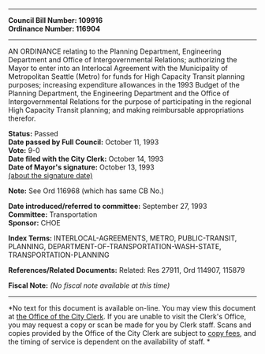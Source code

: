 * * * * *  
  
**Council Bill Number: [](#h0)[](#h2)109916**   
**Ordinance Number: 116904**  
  
* * * * *  
  
AN ORDINANCE relating to the Planning Department, Engineering Department and Office of Intergovernmental Relations; authorizing the Mayor to enter into an Interlocal Agreement with the Municipality of Metropolitan Seattle (Metro) for funds for High Capacity Transit planning purposes; increasing expenditure allowances in the 1993 Budget of the Planning Department, the Engineering Department and the Office of Intergovernmental Relations for the purpose of participating in the regional High Capacity Transit planning; and making reimbursable appropriations therefor.  
  
**Status:** Passed   
**Date passed by Full Council:** October 11, 1993   
**Vote:** 9-0   
**Date filed with the City Clerk:** October 14, 1993   
**Date of Mayor's signature:** October 13, 1993   
[(about the signature date)](/~public/approvaldate.htm)   
  
**Note:** See Ord 116968 (which has same CB No.)  
  
  
**Date introduced/referred to committee:** September 27, 1993   
**Committee:** Transportation   
**Sponsor:** CHOE   
  
**Index Terms:** INTERLOCAL-AGREEMENTS, METRO, PUBLIC-TRANSIT, PLANNING, DEPARTMENT-OF-TRANSPORTATION-WASH-STATE, TRANSPORTATION-PLANNING  
  
**References/Related Documents:** Related: Res 27911, Ord 114907, 115879  
  
**Fiscal Note:** *(No fiscal note available at this time)*  
  
* * * * *  
  
*No text for this document is available on-line. You may view this document at [the Office of the City Clerk](http://www.seattle.gov/leg/clerk/contactUs.htm). If you are unable to visit the Clerk's Office, you may request a copy or scan be made for you by Clerk staff. Scans and copies provided by the Office of the City Clerk are subject to [copy fees](http://clerk.seattle.gov/~public/clerkfees.htm), and the timing of service is dependent on the availability of staff. *  
  
  

